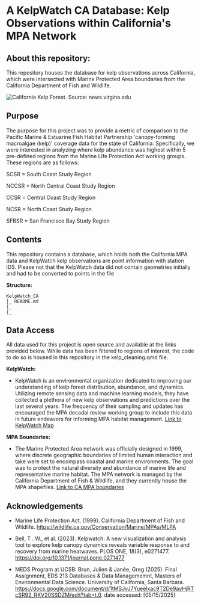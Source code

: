 # A KelpWatch CA Database: Kelp Observations within California's MPA Network

## About this repository:
This repository houses the database for kelp observations across California, which were intersected with Marine Protected Area boundaries from the California Department of Fish and Wildlife.

![California Kelp Forest. Source: news.virgina.edu](https://news.virginia.edu/sites/default/files/article_image/kelp_forest_douglas_klug_photo_lgdr.jpeg) 

## **Purpose**

The purpose for this project was to provide a metric of comparison to the Pacific Marine & Estuarine Fish Habitat Partnership 'canopy-forming macroalgae (kelp)' coverage data for the state of California. Specifically, we were interested in analyzing where kelp abundance was highest within 5 pre-defined regions from the Marine Life Protection Act working groups. These regions are as follows:

SCSR = South Coast Study Region

NCCSR = North Central Coast Study Region

CCSR = Central Coast Study Region

NCSR = North Coast Study Region

SFBSR = San Francisco Bay Study Region


## **Contents**
  
This repository contains a database, which holds both the California MPA data and KelpWatch kelp observations are point information with station IDS. Please not that the KelpWatch data did not contain geometries initially and had to be converted to points in the file 

**Structure:**
```
KelpWatch_CA
│_ README.md
|_ 
|_ 
```

## **Data Access**

All data used for this project is open source and available at the links provided below. While data has been filtered to regions of interest, the code to do so is housed in this repository in the kelp_cleaning.qmd file.

**KelpWatch:**
- KelpWatch is an environmental organization dedicated to improving our understanding of kelp forest distribution, abundance, and dynamics. Utilizing remote sensing data and machine learning models, they have collected a plethora of new kelp observations and predictions over the last several years. The frequency of their sampling and updates has encouraged the MPA decadal review working group to include this data in future endeavors for informing MPA habitat management.
[Link to KelpWatch Map](https://kelpwatch.org/map?zoom=2.00000&center=-82.00000%2C8.00000)

**MPA Boundaries:**
- The Marine Protected Area network was officially designed in 1999, where discrete geographic boundaries of limited human interaction and take were set to encompass coastal and marine environments. The goal was to protect the natural diversity and abundance of marine life and representative marine habitat. The MPA network is managed by the California Department of Fish & Wildlife, and they currently house the MPA shapefiles.
[Link to CA MPA boundaries](https://data.ca.gov/dataset/california-marine-protected-areas-ds582)

## **Acknowledgements**

- Marine Life Protection Act. (1999). California Department of Fish and Wildlife. https://wildlife.ca.gov/Conservation/Marine/MPAs/MLPA 

- Bell, T . W., et al. (2023). Kelpwatch: A new visualization and analysis tool to explore kelp
canopy dynamics reveals variable response to and recovery from marine heatwaves.
PLOS ONE, 18(3), e0271477. https://doi.org/10.1371/journal.pone.0271477

- MEDS Program at UCSB: Brun, Julien & Janée, Greg (2025). Final Assignment, EDS 213 Databases & Data Managememnt, Masters of Environmental Data Science. University of California, Santa Barbara. https://docs.google.com/document/d/1tMSJvJ7Yueelxac9T2De9ayHjRTcSR92_RKV20SSDZM/edit?tab=t.0. date accessed: [05/15/2025]

